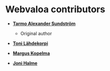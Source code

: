 Webvaloa contributors
============================================

* **[Tarmo Alexander Sundström](http://sundstrom.io/)**

  * Original author

* **[Toni Lähdekorpi](http://toni.la)**

* **[Margus Kopelma](https://github.com/margusk)**

* **[Joni Halme](http://amigaone.cc/)**

